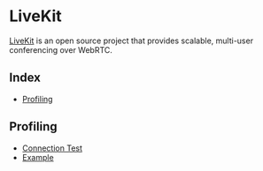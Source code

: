 # LiveKit

[LiveKit]([https://en.wikipedia.org/wiki/Traversal_Using_Relays_around_NAT](https://github.com/livekit)) is an open source project that provides scalable, multi-user conferencing over WebRTC.

## Index

* [Profiling](#profiling)

## Profiling

* [Connection Test](https://livekit.io/connection-test)
* [Example](https://example.livekit.io/)

